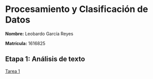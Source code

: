 # Procesamiento y Clasificación de Datos

**Nombre:** Leobardo García Reyes

**Matrícula:** 1616825

## Etapa 1: Análisis de texto

[Tarea 1]()

